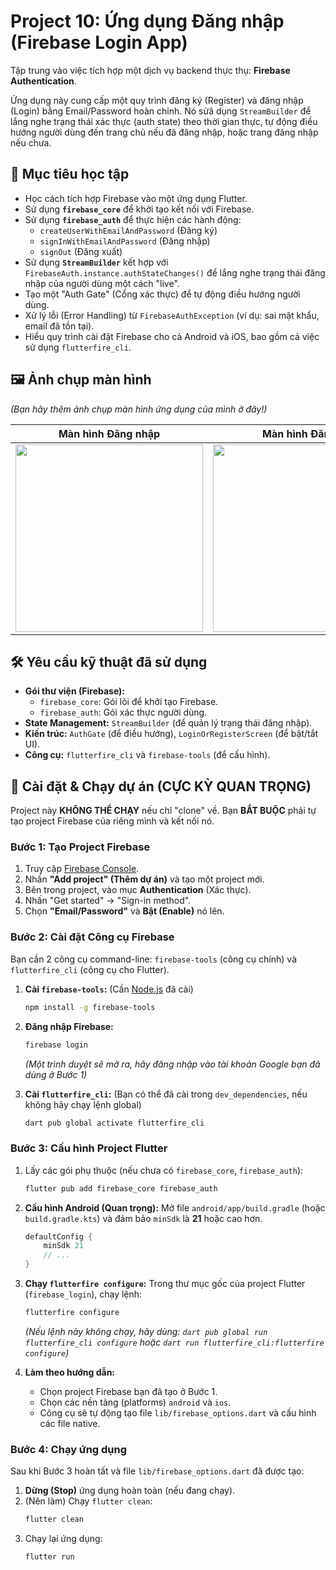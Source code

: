 # Project 10: Ứng dụng Đăng nhập (Firebase Login App)

Tập trung vào việc tích hợp một dịch vụ backend thực thụ: **Firebase Authentication**.

Ứng dụng này cung cấp một quy trình đăng ký (Register) và đăng nhập (Login) bằng Email/Password hoàn chỉnh. Nó sửâ dụng `StreamBuilder` để lắng nghe trạng thái xác thực (auth state) theo thời gian thực, tự động điều hướng người dùng đến trang chủ nếu đã đăng nhập, hoặc trang đăng nhập nếu chưa.

## 🎯 Mục tiêu học tập

-   Học cách tích hợp Firebase vào một ứng dụng Flutter.
-   Sử dụng **`firebase_core`** để khởi tạo kết nối với Firebase.
-   Sử dụng **`firebase_auth`** để thực hiện các hành động:
    -   `createUserWithEmailAndPassword` (Đăng ký)
    -   `signInWithEmailAndPassword` (Đăng nhập)
    -   `signOut` (Đăng xuất)
-   Sử dụng **`StreamBuilder`** kết hợp với `FirebaseAuth.instance.authStateChanges()` để lắng nghe trạng thái đăng nhập của người dùng một cách "live".
-   Tạo một "Auth Gate" (Cổng xác thực) để tự động điều hướng người dùng.
-   Xử lý lỗi (Error Handling) từ `FirebaseAuthException` (ví dụ: sai mật khẩu, email đã tồn tại).
-   Hiểu quy trình cài đặt Firebase cho cả Android và iOS, bao gồm cả việc sử dụng `flutterfire_cli`.

## 🖼️ Ảnh chụp màn hình

*(Bạn hãy thêm ảnh chụp màn hình ứng dụng của mình ở đây!)*

| Màn hình Đăng nhập | Màn hình Đăng ký | Màn hình Trang chủ |
| :---: | :---: | :---: |
| <img src="URL_ANH_DANG_NHAP.png" width="300"> | <img src="URL_ANH_DANG_KY.png" width="300"> | <img src="URL_ANH_TRANG_CHU.png" width="300"> |

## 🛠️ Yêu cầu kỹ thuật đã sử dụng

-   **Gói thư viện (Firebase):**
    -   `firebase_core`: Gói lõi để khởi tạo Firebase.
    -   `firebase_auth`: Gói xác thực người dùng.
-   **State Management:** `StreamBuilder` (để quản lý trạng thái đăng nhập).
-   **Kiến trúc:** `AuthGate` (để điều hướng), `LoginOrRegisterScreen` (để bật/tắt UI).
-   **Công cụ:** `flutterfire_cli` và `firebase-tools` (để cấu hình).

## 🚀 Cài đặt & Chạy dự án (CỰC KỲ QUAN TRỌNG)

Project này **KHÔNG THỂ CHẠY** nếu chỉ "clone" về. Bạn **BẮT BUỘC** phải tự tạo project Firebase của riêng mình và kết nối nó.

### Bước 1: Tạo Project Firebase
1.  Truy cập [Firebase Console](https://console.firebase.google.com/).
2.  Nhấn **"Add project" (Thêm dự án)** và tạo một project mới.
3.  Bên trong project, vào mục **Authentication** (Xác thực).
4.  Nhấn "Get started" -> "Sign-in method".
5.  Chọn **"Email/Password"** và **Bật (Enable)** nó lên.

### Bước 2: Cài đặt Công cụ Firebase
Bạn cần 2 công cụ command-line: `firebase-tools` (công cụ chính) và `flutterfire_cli` (công cụ cho Flutter).

1.  **Cài `firebase-tools`:** (Cần [Node.js](https://nodejs.org/) đã cài)
    ```bash
    npm install -g firebase-tools
    ```
2.  **Đăng nhập Firebase:**
    ```bash
    firebase login
    ```
    *(Một trình duyệt sẽ mở ra, hãy đăng nhập vào tài khoản Google bạn đã dùng ở Bước 1)*

3.  **Cài `flutterfire_cli`:** (Bạn có thể đã cài trong `dev_dependencies`, nếu không hãy chạy lệnh global)
    ```bash
    dart pub global activate flutterfire_cli
    ```

### Bước 3: Cấu hình Project Flutter
1.  Lấy các gói phụ thuộc (nếu chưa có `firebase_core`, `firebase_auth`):
    ```bash
    flutter pub add firebase_core firebase_auth
    ```
2.  **Cấu hình Android (Quan trọng):**
    Mở file `android/app/build.gradle` (hoặc `build.gradle.kts`) và đảm bảo `minSdk` là **21** hoặc cao hơn.
    ```gradle
    defaultConfig {
        minSdk 21
        // ...
    }
    ```
3.  **Chạy `flutterfire configure`:**
    Trong thư mục gốc của project Flutter (`firebase_login`), chạy lệnh:
    ```bash
    flutterfire configure
    ```
    *(Nếu lệnh này không chạy, hãy dùng: `dart pub global run flutterfire_cli configure` hoặc `dart run flutterfire_cli:flutterfire configure`)*

4.  **Làm theo hướng dẫn:**
    * Chọn project Firebase bạn đã tạo ở Bước 1.
    * Chọn các nền tảng (platforms) `android` và `ios`.
    * Công cụ sẽ tự động tạo file `lib/firebase_options.dart` và cấu hình các file native.

### Bước 4: Chạy ứng dụng
Sau khi Bước 3 hoàn tất và file `lib/firebase_options.dart` đã được tạo:

1.  **Dừng (Stop)** ứng dụng hoàn toàn (nếu đang chạy).
2.  (Nên làm) Chạy `flutter clean`:
    ```bash
    flutter clean
    ```
3.  Chạy lại ứng dụng:
    ```bash
    flutter run
    ```